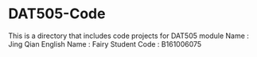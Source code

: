 # DAT505-Code
This is a directory that includes code projects for DAT505 module
Name : Jing Qian
English Name : Fairy
Student Code : B161006075
